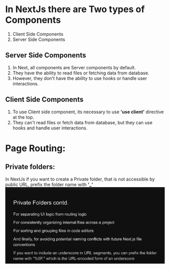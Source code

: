 # In NextJs there are Two types of Components

1. Client Side Components
2. Server Side Components

## Server Side Components

1. In Next, all components are Server components by default.
2. They have the ability to read files or fetching data from database.
3. However, they don't have the ability to use hooks or handle user interactions.

## Client Side Components

1. To use Client side component, its necessary to use **'use client'** directive at the top.
2. They can't read files or fetch data from database, but they can use hooks and handle user interactions.

# Page Routing: 

## Private folders: 

In NextJs if you want to create a Private folder, that is not accessible by public URL, prefix the folder name with **'_'** 
![alt text](./public/private-folder.png)